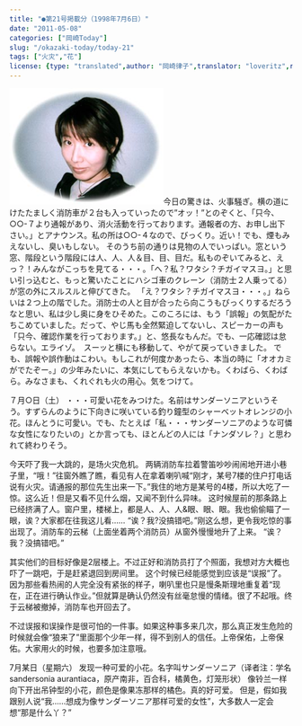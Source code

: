 ```yaml
---
title: "●第21号掲載分（1998年7月6日）"
date: "2011-05-08"
categories: ["岡崎Today"]
slug: "/okazaki-today/today-21"
tags: ["火灾","花"]
license: {type: "translated",author: "岡崎律子",translator: "loveritz",reproduced-url: "http://www.ne.jp/asahi/okazaki/book/today/today21.html",reproduced-website: "岡崎律子Book"}
---
```


[![today20](./images/today20.jpg)](./images/today20.jpg)今日の驚きは、火事騒ぎ。横の道にけたたましく消防車が２台も入っていったので”オッ！”とのぞくと、「只今、○○-７より通報があり、消火活動を行っております。通報者の方、お申し出下さい。」とアナウンス。私の所は○○-４なので、びっくり。近い！でも、煙もみえないし、臭いもしない。 そのうち前の通りは見物の人でいっぱい。窓という窓、階段という階段には人、人、人＆目、目、目だ。私ものぞいてみると、えっ？！みんながこっちを見てる・・・。「へ？私？ワタシ？チガイマスヨ。」と思い引っ込むと、もっと驚いたことにハシゴ車のクレーン（消防士２人乗ってる）が窓の外にスルスルと伸びてきた。 「え？ワタシ？チガイマスヨ・・・。」ねらいは２つ上の階でした。消防士の人と目が合ったら向こうもびっくりするだろうなと思い、私は少し奥に身をひそめた。このころには、もう「誤報」の気配がたちこめていました。だって、やじ馬も全然緊迫してないし、スピーカーの声も「只今、確認作業を行っております。」と、悠長なもんだ。でも、一応確認は怠らない。エライゾ。　スーッと横にも移動して、やがて戻っていきました。 でも、誤報や誤作動はこわい。もしこれが何度かあったら、本当の時に「オオカミがでたぞー。」の少年みたいに、本気にしてもらえないかも。くわばら、くわばら。みなさまも、くれぐれも火の用心。気をつけて。

７月○日（土） ・・・可愛い花をみつけた。名前はサンダーソニアというそう。すずらんのように下向きに咲いている釣り鐘型のシャーベットオレンジの小花。ほんとうに可愛い。でも、たとえば「私・・・サンダーソニアのような可憐な女性になりたいの」とか言っても、ほとんどの人には「ナンダソレ？」と思われて終わりそう。

今天吓了我一大跳的，是场火灾危机。 两辆消防车拉着警笛吵吵闹闹地开进小巷子里，“哦！”往窗外瞧了瞧，看见有人在拿着喇叭喊“刚才，某号7楼的住户打电话说有火灾。请通报的那位先生出来一下。”我住的地方是某号的4楼，所以大吃了一惊。这么近！但是又看不见什么烟，又闻不到什么异味。 这时候屋前的那条路上已经挤满了人。窗户里，楼梯上，都是人、人、人&眼、眼、眼。我也偷偷瞄了一眼，诶？大家都在往我这儿看…… “诶？我?没搞错吧。”刚这么想，更令我吃惊的事出现了。消防车的云梯（上面坐着两个消防员）从窗外慢慢地升了上来。 “诶？我？没搞错吧。”

其实他们的目标好像是2层楼上。不过正好和消防员打了个照面，我想对方大概也吓了一跳吧，于是赶紧退回到房间里。 这个时候已经能感觉到应该是“误报”了。因为那些看热闹的人完全没有紧张的样子，喇叭里也只是慢条斯理地重复着“现在，正在进行确认作业。”但就算是确认仍然没有丝毫怠慢的情绪。很了不起哦。终于云梯被撤掉，消防车也开回去了。

不过误报和误操作是很可怕的一件事。如果这种事多来几次，那么真正发生危险的时候就会像“狼来了”里面那个少年一样，得不到别人的信任。上帝保佑，上帝保佑。大家用火的时候，也要多加注意哦。

7月某日（星期六） 发现一种可爱的小花。名字叫サンダーソニア（译者注：学名sandersonia aurantiaca，原产南非，百合科，橘黄色，灯笼形状） 像铃兰一样向下开出吊钟型的小花，颜色是像果冻那样的橘色。真的好可爱。 但是，假如我跟别人说“我……想成为像サンダーソニア那样可爱的女性”，大多数人一定会想“那是什么丫？”
